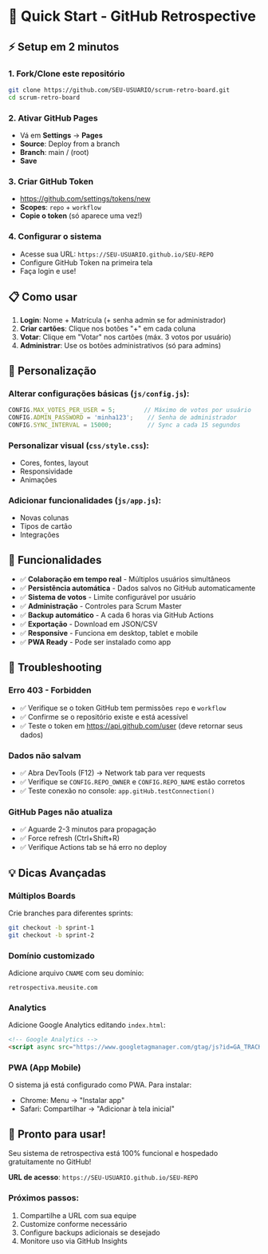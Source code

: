 # 🚀 Quick Start - GitHub Retrospective

## ⚡ Setup em 2 minutos

### 1. **Fork/Clone este repositório**
```bash
git clone https://github.com/SEU-USUARIO/scrum-retro-board.git
cd scrum-retro-board
```

### 2. **Ativar GitHub Pages**
- Vá em **Settings** → **Pages**  
- **Source**: Deploy from a branch
- **Branch**: main / (root)
- **Save**

### 3. **Criar GitHub Token**
- https://github.com/settings/tokens/new
- **Scopes**: `repo` + `workflow`
- **Copie o token** (só aparece uma vez!)

### 4. **Configurar o sistema**
- Acesse sua URL: `https://SEU-USUARIO.github.io/SEU-REPO`
- Configure GitHub Token na primeira tela
- Faça login e use!

## 📋 **Como usar**

1. **Login**: Nome + Matrícula (+ senha admin se for administrador)
2. **Criar cartões**: Clique nos botões "+" em cada coluna
3. **Votar**: Clique em "Votar" nos cartões (máx. 3 votos por usuário)
4. **Administrar**: Use os botões administrativos (só para admins)

## 🔧 **Personalização**

### **Alterar configurações básicas** (`js/config.js`):
```javascript
CONFIG.MAX_VOTES_PER_USER = 5;        // Máximo de votos por usuário
CONFIG.ADMIN_PASSWORD = 'minha123';    // Senha de administrador
CONFIG.SYNC_INTERVAL = 15000;          // Sync a cada 15 segundos
```

### **Personalizar visual** (`css/style.css`):
- Cores, fontes, layout
- Responsividade
- Animações

### **Adicionar funcionalidades** (`js/app.js`):
- Novas colunas
- Tipos de cartão
- Integrações

## 🎯 **Funcionalidades**

- ✅ **Colaboração em tempo real** - Múltiplos usuários simultâneos
- ✅ **Persistência automática** - Dados salvos no GitHub automaticamente  
- ✅ **Sistema de votos** - Limite configurável por usuário
- ✅ **Administração** - Controles para Scrum Master
- ✅ **Backup automático** - A cada 6 horas via GitHub Actions
- ✅ **Exportação** - Download em JSON/CSV
- ✅ **Responsive** - Funciona em desktop, tablet e mobile
- ✅ **PWA Ready** - Pode ser instalado como app

## 🚨 **Troubleshooting**

### **Erro 403 - Forbidden**
- ✅ Verifique se o token GitHub tem permissões `repo` e `workflow`
- ✅ Confirme se o repositório existe e está acessível
- ✅ Teste o token em https://api.github.com/user (deve retornar seus dados)

### **Dados não salvam**
- ✅ Abra DevTools (F12) → Network tab para ver requests
- ✅ Verifique se `CONFIG.REPO_OWNER` e `CONFIG.REPO_NAME` estão corretos
- ✅ Teste conexão no console: `app.gitHub.testConnection()`

### **GitHub Pages não atualiza**
- ✅ Aguarde 2-3 minutos para propagação
- ✅ Force refresh (Ctrl+Shift+R)
- ✅ Verifique Actions tab se há erro no deploy

## 💡 **Dicas Avançadas**

### **Múltiplos Boards**
Crie branches para diferentes sprints:
```bash
git checkout -b sprint-1
git checkout -b sprint-2
```

### **Domínio customizado**
Adicione arquivo `CNAME` com seu domínio:
```
retrospectiva.meusite.com
```

### **Analytics**
Adicione Google Analytics editando `index.html`:
```html
<!-- Google Analytics -->
<script async src="https://www.googletagmanager.com/gtag/js?id=GA_TRACKING_ID"></script>
```

### **PWA (App Mobile)**
O sistema já está configurado como PWA. Para instalar:
- Chrome: Menu → "Instalar app"
- Safari: Compartilhar → "Adicionar à tela inicial"

## 🎊 **Pronto para usar!**

Seu sistema de retrospectiva está 100% funcional e hospedado gratuitamente no GitHub! 

**URL de acesso**: `https://SEU-USUARIO.github.io/SEU-REPO`

### **Próximos passos**:
1. Compartilhe a URL com sua equipe
2. Customize conforme necessário
3. Configure backups adicionais se desejado
4. Monitore uso via GitHub Insights